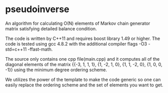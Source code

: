 pseudoinverse
=============

An algorithm for calculating O(N) elements of Markov chain generator matrix satisfying detailed balance condition.

The code is written by C++11 and requires boost library 1.49 or higher.
The code is tested using gcc 4.8.2 with the additional compiler flags -O3 -std=c++11 -ffast-math.

The source only contains one cpp file(main.cpp) and it computes all of the diagonal elements of the matrix 
{{-3, 1, 1, 1}, {1, -2, 1, 0}, {1, 1, -2, 0}, {1, 0, 0, -1}} using the minimum degree ordering scheme.

We utilizes the power of the template to make the code generic so one can easily replace the ordering scheme and the set of elements you want to get.

